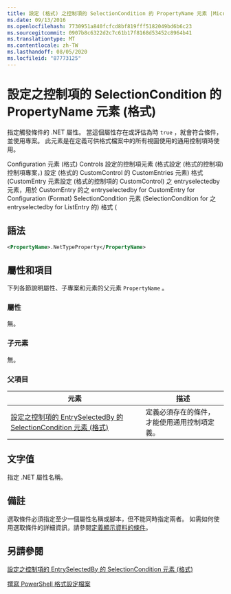 ```yaml
---
title: 設定 (格式) 之控制項的 SelectionCondition 的 PropertyName 元素 |Microsoft Docs
ms.date: 09/13/2016
ms.openlocfilehash: 7730951a840fcfcd8bf819fff5182049bd6b6c23
ms.sourcegitcommit: 0907b8c6322d2c7c61b17f8168d53452c8964b41
ms.translationtype: MT
ms.contentlocale: zh-TW
ms.lasthandoff: 08/05/2020
ms.locfileid: "87773125"
---
```

# <a name="propertyname-element-for-selectioncondition-for-controls-for-configuration-format"></a>設定之控制項的 SelectionCondition 的 PropertyName 元素 (格式)

指定觸發條件的 .NET 屬性。 當這個屬性存在或評估為時 `true` ，就會符合條件，並使用專案。 此元素是在定義可供格式檔案中的所有視圖使用的通用控制項時使用。

Configuration 元素 (格式) Controls 設定的控制項元素 (格式設定 (格式的控制項) 控制項專案，) 設定 (格式的 CustomControl 的 CustomEntries 元素) 格式 (CustomEntry 元素設定 (格式的控制項的 CustomControl) 之 entryselectedby 元素，用於 CustomEntry 的之 entryselectedby for CustomEntry for Configuration (Format) SelectionCondition 元素 (SelectionCondition for 之 entryselectedby for ListEntry 的) 格式 (

## <a name="syntax"></a>語法

```xml
<PropertyName>.NetTypeProperty</PropertyName>
```

## <a name="attributes-and-elements"></a>屬性和項目

下列各節說明屬性、子專案和元素的父元素 `PropertyName` 。

### <a name="attributes"></a>屬性

無。

### <a name="child-elements"></a>子元素

無。

### <a name="parent-elements"></a>父項目

|元素|描述|
|-------------|-----------------|
|[設定之控制項的 EntrySelectedBy 的 SelectionCondition 元素 (格式)](./selectioncondition-element-for-entryselectedby-for-controls-for-configuration-format.md)|定義必須存在的條件，才能使用通用控制項定義。|

## <a name="text-value"></a>文字值

指定 .NET 屬性名稱。

## <a name="remarks"></a>備註

選取條件必須指定至少一個屬性名稱或腳本，但不能同時指定兩者。 如需如何使用選取條件的詳細資訊，請參閱[定義顯示資料的條件](./defining-conditions-for-displaying-data.md)。

## <a name="see-also"></a>另請參閱

[設定之控制項的 EntrySelectedBy 的 SelectionCondition 元素 (格式)](./selectioncondition-element-for-entryselectedby-for-controls-for-configuration-format.md)

[撰寫 PowerShell 格式設定檔案](./writing-a-powershell-formatting-file.md)

